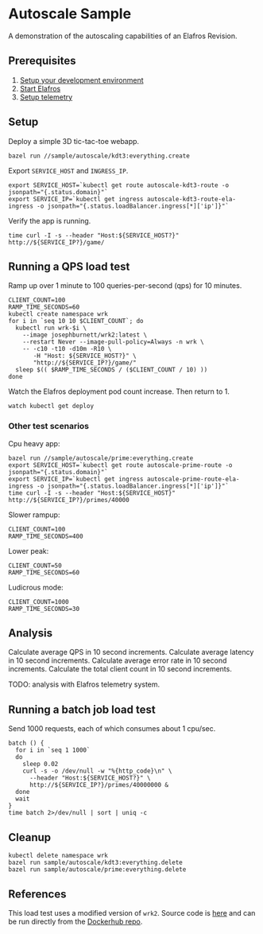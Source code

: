 # Autoscale Sample

A demonstration of the autoscaling capabilities of an Elafros Revision.

## Prerequisites

1. [Setup your development environment](../../DEVELOPMENT.md#getting-started)
2. [Start Elafros](../../README.md#start-elafros)
3. [Setup telemetry](../../docs/telemetry.md)

## Setup

Deploy a simple 3D tic-tac-toe webapp.

```shell
bazel run //sample/autoscale/kdt3:everything.create
```

Export `SERVICE_HOST` and `INGRESS_IP`.

```shell
export SERVICE_HOST=`kubectl get route autoscale-kdt3-route -o jsonpath="{.status.domain}"`
export SERVICE_IP=`kubectl get ingress autoscale-kdt3-route-ela-ingress -o jsonpath="{.status.loadBalancer.ingress[*]['ip']}"`
```

Verify the app is running.

```shell
time curl -I -s --header "Host:${SERVICE_HOST?}" http://${SERVICE_IP?}/game/
```

## Running a QPS load test

Ramp up over 1 minute to 100 queries-per-second (qps) for 10 minutes.

```shell
CLIENT_COUNT=100
RAMP_TIME_SECONDS=60
kubectl create namespace wrk
for i in `seq 10 10 $CLIENT_COUNT`; do
  kubectl run wrk-$i \
    --image josephburnett/wrk2:latest \
    --restart Never --image-pull-policy=Always -n wrk \
    -- -c10 -t10 -d10m -R10 \
       -H "Host: ${SERVICE_HOST?}" \
       "http://${SERVICE_IP?}/game/"
  sleep $(( $RAMP_TIME_SECONDS / ($CLIENT_COUNT / 10) ))
done
```

Watch the Elafros deployment pod count increase.  Then return to 1.

```shell
watch kubectl get deploy
```

### Other test scenarios

Cpu heavy app:

```
bazel run //sample/autoscale/prime:everything.create
export SERVICE_HOST=`kubectl get route autoscale-prime-route -o jsonpath="{.status.domain}"`
export SERVICE_IP=`kubectl get ingress autoscale-prime-route-ela-ingress -o jsonpath="{.status.loadBalancer.ingress[*]['ip']}"`
time curl -I -s --header "Host:${SERVICE_HOST}" http://${SERVICE_IP?}/primes/40000
```

Slower rampup:

```shell
CLIENT_COUNT=100
RAMP_TIME_SECONDS=400
```

Lower peak:

```shell
CLIENT_COUNT=50
RAMP_TIME_SECONDS=60
```

Ludicrous mode:

```shell
CLIENT_COUNT=1000
RAMP_TIME_SECONDS=30
```

## Analysis

Calculate average QPS in 10 second increments.
Calculate average latency in 10 second increments.
Calculate average error rate in 10 second increments.
Calculate the total client count in 10 second increments.

TODO: analysis with Elafros telemetry system.

## Running a batch job load test

Send 1000 requests, each of which consumes about 1 cpu/sec.

```shell
batch () {
  for i in `seq 1 1000`
  do
    sleep 0.02
    curl -s -o /dev/null -w "%{http_code}\n" \
      --header "Host:${SERVICE_HOST?}" \
      http://${SERVICE_IP?}/primes/40000000 &
  done
  wait
}
time batch 2>/dev/null | sort | uniq -c
```

## Cleanup

```shell
kubectl delete namespace wrk
bazel run sample/autoscale/kdt3:everything.delete
bazel run sample/autoscale/prime:everything.delete
```

## References

This load test uses a modified version of `wrk2`.  Source code is [here](https://github.com/josephburnett/wrk2) and can be run directly from the [Dockerhub repo](https://hub.docker.com/r/josephburnett/wrk2/).
